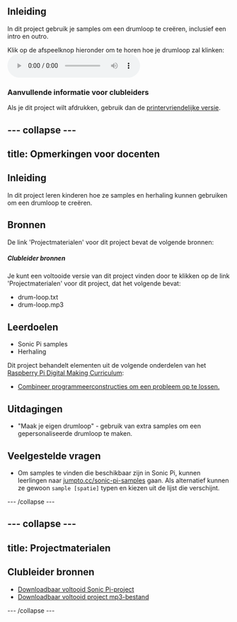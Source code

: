 ## Inleiding

In dit project gebruik je samples om een drumloop te creëren, inclusief een intro en outro.

<div id="audio-preview" class="pdf-hidden">
Klik op de afspeelknop hieronder om te horen hoe je drumloop zal klinken: 
<audio controls preload> 
  <source src="resources/drum-loop.mp3" type="audio/mpeg"> 
Je browser ondersteunt het <code>audio</code>-element niet. 
</audio>
</div>

### Aanvullende informatie voor clubleiders

Als je dit project wilt afdrukken, gebruik dan de [printervriendelijke versie](https://projects.raspberrypi.org/nl-NL/projects/drum-loop/print).

--- collapse ---
---
title: Opmerkingen voor docenten
---

## Inleiding

In dit project leren kinderen hoe ze samples en herhaling kunnen gebruiken om een drumloop te creëren.

## Bronnen

De link 'Projectmaterialen' voor dit project bevat de volgende bronnen:

##### Clubleider bronnen

Je kunt een voltooide versie van dit project vinden door te klikken op de link 'Projectmaterialen' voor dit project, dat het volgende bevat:

* drum-loop.txt
* drum-loop.mp3

## Leerdoelen

* Sonic Pi samples
* Herhaling

Dit project behandelt elementen uit de volgende onderdelen van het [Raspberry Pi Digital Making Curriculum](http://rpf.io/curriculum):

* [Combineer programmeerconstructies om een ​​probleem op te lossen.](https://www.raspberrypi.org/curriculum/programming/builder)

## Uitdagingen

* "Maak je eigen drumloop" - gebruik van extra samples om een gepersonaliseerde drumloop te maken.

## Veelgestelde vragen

* Om samples te vinden die beschikbaar zijn in Sonic Pi, kunnen leerlingen naar [jumpto.cc/sonic-pi-samples](http://jumpto.cc/sonic-pi-samples) gaan. Als alternatief kunnen ze gewoon `sample [spatie]` typen en kiezen uit de lijst die verschijnt.

--- /collapse ---

--- collapse ---
---
title: Projectmaterialen
---

## Clubleider bronnen

* [Downloadbaar voltooid Sonic Pi-project](resources/drum-loop.txt)
* [Downloadbaar voltooid project mp3-bestand](resources/drum-loop.mp3)

--- /collapse ---